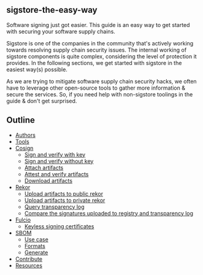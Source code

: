 ## sigstore-the-easy-way

Software signing just got easier. This guide is an easy way to get started with securing your software supply chains.

Sigstore is one of the companies in the community that's actively working towards resolving supply chain security issues. The internal working of sigstore components is quite complex, considering the level of protection it provides. In the following sections, we get started with sigstore in the easiest way(s) possible.

As we are trying to mitigate software supply chain security hacks, we often have to leverage other open-source tools to gather more information & secure the services. So, if you need help with non-sigstore toolings in the guide & don't get surprised.

## Outline

- [Authors](authors.md)
- [Tools](tools.md)
- [Cosign](cosign/index.md)
    - [Sign and verify with key](cosign/sign-and-verify-with-key.md)
    - [Sign and verify without key](cosign/sign-and-verify-without-key.md)
    - [Attach artifacts](cosign/attach-artifacts.md)
    - [Attest and verify artifacts](cosign/attest-and-verify-artifacts.md)
    - [Download artifacts](cosign/download-artifacts.md)
- [Rekor](rekor/index.md)
    - [Upload artifacts to public rekor](rekor/upload-artifacts-to-public-rekor.md)
    - [Upload artifacts to private rekor](rekor/upload-artifacts-to-private-rekor.md)
    - [Query transparency log](rekor/query-transparency-log.md)
    - [Compare the signatures uploaded to registry and transparency log](rekor/compare-the-signatures-uploaded-to-transparency-log-and-registry.md)
- [Fulcio](fulcio/index.md)
    - [Keyless signing certificates](fulcio/analyzing-code-signing-certificates.md)
- [SBOM](sbom/index.md)
    - [Use case](sbom/use-case.md)
    - [Formats](sbom/formats.md)
    - [Generate](sbom/generate.md)
- [Contribute](contribution.md)
- [Resources](resources.md)
